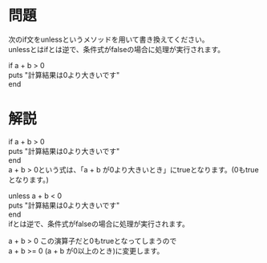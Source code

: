 # 問題  
次のif文をunlessというメソッドを用いて書き換えてください。  
unlessとはifとは逆で、条件式がfalseの場合に処理が実行されます。  
  
if a + b > 0  
  puts "計算結果は0より大きいです"  
end  

# 解説  
  
if a + b > 0  
  puts "計算結果は0より大きいです"  
end  
a + b > 0という式は、「a + b が0より大きいとき」にtrueとなります。(0もtrueとなります。)
  
unless a + b < 0  
  puts "計算結果は0より大きいです"  
end  
ifとは逆で、条件式がfalseの場合に処理が実行されます。  
  
a + b > 0 この演算子だと0もtrueとなってしまうので  
a + b >= 0 (a + b が0以上のとき)に変更します。  

